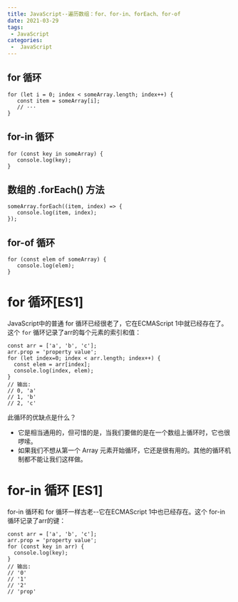 ```yaml
---
title: JavaScript--遍历数组：for、for-in、forEach、for-of
date: 2021-03-29
tags:
 - JavaScript
categories:
 -  JavaScript
---
```


## for 循环

```
for (let i = 0; index < someArray.length; index++) {
   const item = someArray[i];
   // ···
}
```

## for-in 循环

```
for (const key in someArray) {
   console.log(key);
}
```

## 数组的 .forEach() 方法

```
someArray.forEach((item, index) => {
   console.log(item, index);
});
```

## for-of 循环

```
for (const elem of someArray) {
   console.log(elem);
}
```

# for 循环[ES1]

JavaScript中的普通 for 循环已经很老了，它在ECMAScript 1中就已经存在了。这个 `for` 循环记录了arr的每个元素的索引和值：

```
const arr = ['a', 'b', 'c'];
arr.prop = 'property value';
for (let index=0; index < arr.length; index++) {
  const elem = arr[index];
  console.log(index, elem);
}
// 输出:
// 0, 'a'
// 1, 'b'
// 2, 'c'
```

此循环的优缺点是什么？

- 它是相当通用的，但可惜的是，当我们要做的是在一个数组上循环时，它也很啰嗦。
- 如果我们不想从第一个 Array 元素开始循环，它还是很有用的。其他的循环机制都不能让我们这样做。

# for-in 循环 [ES1]

for-in 循环和 for 循环一样古老--它在ECMAScript 1中也已经存在。这个 for-in 循环记录了arr的键：

```
const arr = ['a', 'b', 'c'];
arr.prop = 'property value';
for (const key in arr) {
  console.log(key);
}
// 输出:
// '0'
// '1'
// '2'
// 'prop'
```